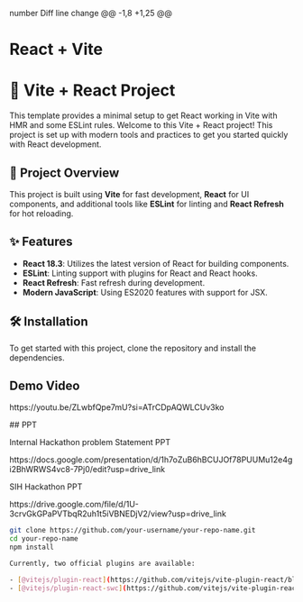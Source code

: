  number	Diff line change
@@ -1,8 +1,25 @@
# React + Vite
# 🚀 Vite + React Project

This template provides a minimal setup to get React working in Vite with HMR and some ESLint rules.
Welcome to this Vite + React project! This project is set up with modern tools and practices to get you started quickly with React development.

## 📝 Project Overview

This project is built using **Vite** for fast development, **React** for UI components, and additional tools like **ESLint** for linting and **React Refresh** for hot reloading.

## ✨ Features

- **React 18.3**: Utilizes the latest version of React for building components.
- **ESLint**: Linting support with plugins for React and React hooks.
- **React Refresh**: Fast refresh during development.
- **Modern JavaScript**: Using ES2020 features with support for JSX.

## 🛠️ Installation

To get started with this project, clone the repository and install the dependencies.
## Demo Video 
<p>https://youtu.be/ZLwbfQpe7mU?si=ATrCDpAQWLCUv3ko</p>
## PPT 
<p>Internal Hackathon problem Statement PPT</p> https://docs.google.com/presentation/d/1h7oZuB6hBCUJOf78PUUMu12e4gi2BhWRWS4vc8-7Pj0/edit?usp=drive_link
<p>SIH Hackathon PPT</p>https://drive.google.com/file/d/1U-3crvGkGPaPVTbqR2uh1t5iVBNEDjV2/view?usp=drive_link



```bash
git clone https://github.com/your-username/your-repo-name.git
cd your-repo-name
npm install

Currently, two official plugins are available:

- [@vitejs/plugin-react](https://github.com/vitejs/vite-plugin-react/blob/main/packages/plugin-react/README.md) uses [Babel](https://babeljs.io/) for Fast Refresh
- [@vitejs/plugin-react-swc](https://github.com/vitejs/vite-plugin-react-swc) uses [SWC](https://swc.rs/) for Fast Refresh
